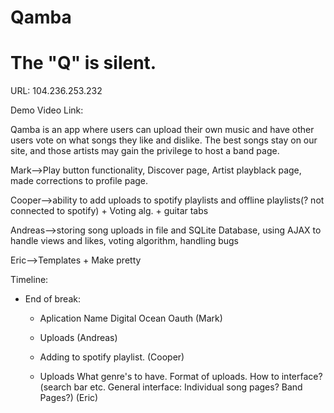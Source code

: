 Qamba 
=====

The "Q" is silent.
=====
URL: 104.236.253.232

Demo Video Link: 

Qamba is an app where users can upload their own music and have other users vote on what songs they like and dislike. The best songs stay on our site, and those artists may gain the privilege to host a band page.


Mark-->Play button functionality, Discover page, Artist playblack page, made corrections to profile page.

Cooper-->ability to add uploads to spotify playlists and offline playlists(? not connected to spotify) + Voting alg. + guitar tabs 

Andreas-->storing song uploads in file and SQLite Database, using AJAX to handle views and likes, voting algorithm, handling bugs

Eric-->Templates + Make pretty

Timeline:
* End of break: 
  * Aplication Name Digital Ocean Oauth (Mark) 

  * Uploads (Andreas) 

  * Adding to spotify playlist. (Cooper)

  * Uploads What genre's to have. Format of uploads. How to interface? (search bar etc. General interface: Individual song pages? Band Pages?) (Eric)
